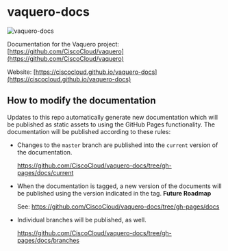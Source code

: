 # vaquero-docs

![vaquero-docs](https://circleci.com/gh/CiscoCloud/vaquero-docs.svg?style=svg&circle-token=98a4b5a5f598dee277e80dd8143616b55d2a7bdb)

Documentation for the Vaquero project: [https://github.com/CiscoCloud/vaquero](https://github.com/CiscoCloud/vaquero)

Website: [https://ciscocloud.github.io/vaquero-docs](https://ciscocloud.github.io/vaquero-docs)


## How to modify the documentation

Updates to this repo automatically generate new documentation which will be published as static assets to using the GitHub Pages functionality.  The documentation will be published according to these rules:

* Changes to the `master` branch are published into the `current` version of the documentation.

  https://github.com/CiscoCloud/vaquero-docs/tree/gh-pages/docs/current

* When the documentation is tagged, a new version of the documents will be published using the version indicated in the tag. **Future Roadmap**

  See: https://github.com/CiscoCloud/vaquero-docs/tree/gh-pages/docs

* Individual branches will be published, as well.

  https://github.com/CiscoCloud/vaquero-docs/tree/gh-pages/docs/branches

